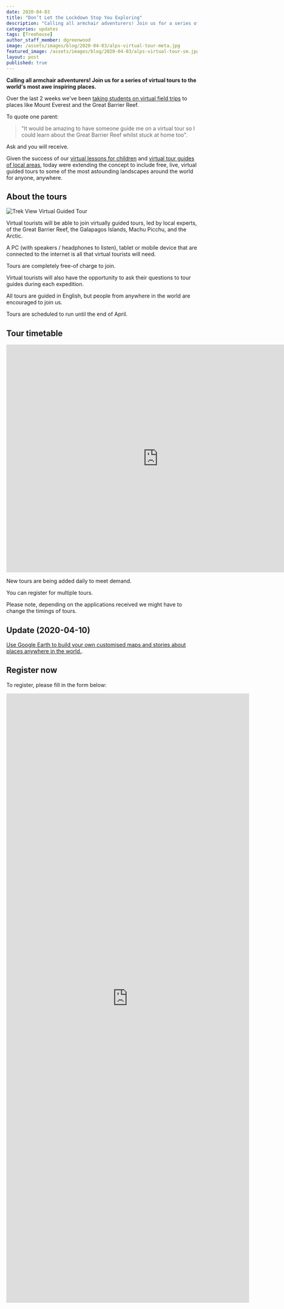 ```yaml
---
date: 2020-04-03
title: "Don’t Let the Lockdown Stop You Exploring"
description: "Calling all armchair adventurers! Join us for a series of virtual tours to the world's most awe inspiring places."
categories: updates
tags: [Treehouse]
author_staff_member: dgreenwood
image: /assets/images/blog/2020-04-03/alps-virtual-tour-meta.jpg
featured_image: /assets/images/blog/2020-04-03/alps-virtual-tour-sm.jpg
layout: post
published: true
---
```


**Calling all armchair adventurers! Join us for a series of virtual tours to the world's most awe inspiring places.**

Over the last 2 weeks we've been [taking students on virtual field trips](/blog/2020/treehouse-academy-emergency-timetable/) to places like Mount Everest and the Great Barrier Reef.

To quote one parent:

> "It would be amazing to have someone guide me on a virtual tour so I could learn about the Great Barrier Reef whilst stuck at home too".

Ask and you will receive.

Given the success of our [virtual lessons for children](/blog/2020/treehouse-academy-emergency-timetable/) and [virtual tour guides of local areas](/case-studies/2020/gb/north-east-hampshire/), today were extending the concept to include free, live, virtual guided tours to some of the most astounding landscapes around the world for anyone, anywhere.

## About the tours

<img class="img-fluid" src="/assets/images/blog/2020-04-03/alps-virtual-tour-sm.jpg" alt="Trek View Virtual Guided Tour" title="Trek View Virtual Guided Tour" />

Virtual tourists will be able to join virtually guided tours, led by local experts, of the Great Barrier Reef, the Galapagos Islands, Machu Picchu, and the Arctic.

A PC (with speakers / headphones to listen), tablet or mobile device that are connected to the internet is all that virtual tourists will need.

Tours are completely free-of charge to join.

Virtual tourists will also have the opportunity to ask their questions to tour guides during each expedition.

All tours are guided in English, but people from anywhere in the world are encouraged to join us.

Tours are scheduled to run until the end of April.

## Tour timetable

<iframe src="https://calendar.google.com/calendar/b/1/embed?height=600&amp;wkst=2&amp;bgcolor=%23ffffff&amp;ctz=Europe%2FLondon&amp;src=Z3JlZW53b29kYW5kLmNvX2tvZmsxa25iNGpyNmw2NmowanRyMDBtampvQGdyb3VwLmNhbGVuZGFyLmdvb2dsZS5jb20&amp;color=%23C0CA33&amp;hl=en_GB" style="border: 0" width="800" height="600" frameborder="0" scrolling="no"></iframe>

New tours are being added daily to meet demand.

You can register for multiple tours.

Please note, depending on the applications received we might have to change the timings of tours.

## Update (2020-04-10)

[Use Google Earth to build your own customised maps and stories about places anywhere in the world.](/blog/2020/google-earth-projects-quick-start-guide).

## Register now

To register, please fill in the form below:

<iframe src="https://docs.google.com/forms/d/e/1FAIpQLSf-DuDAcXxXxLkJTGjbZcHgW33qwA0HpM2vYNNXD0DKQssRdw/viewform?embedded=true" width="640" height="1605" frameborder="0" marginheight="0" marginwidth="0">Loading…</iframe>